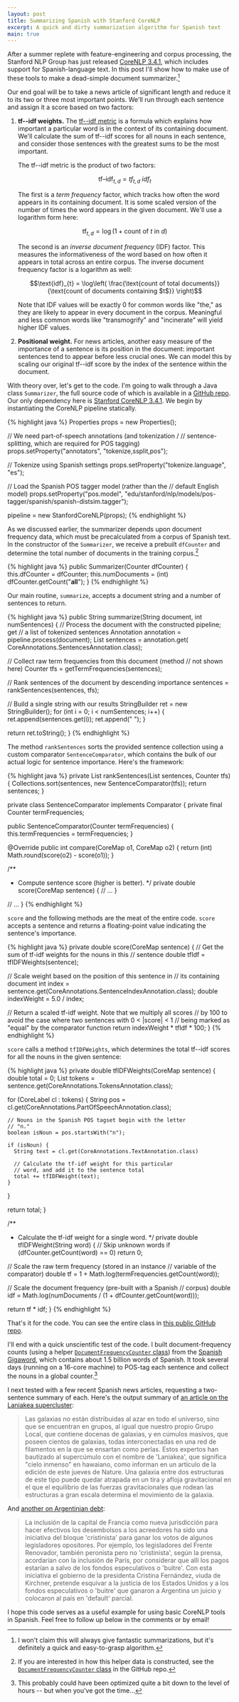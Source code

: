 ```yaml
---
layout: post
title: Summarizing Spanish with Stanford CoreNLP
excerpt: A quick and dirty summarization algorithm for Spanish text
main: true
---
```


After a summer replete with feature-engineering and corpus processing, the
Stanford NLP Group has just released [CoreNLP 3.4.1][1], which includes support
for Spanish-language text. In this post I'll show how to make use of these tools
to make a dead-simple document summarizer.[^1]

Our end goal will be to take a news article of significant length and reduce it
to its two or three most important points. We'll run through each sentence and
assign it a score based on two factors:

1. **tf--idf weights.** The [tf--idf metric][2] is a formula which explains how
   important a particular word is in the context of its containing document.
   We'll calculate the sum of tf--idf scores for all nouns in each sentence, and
   consider those sentences with the greatest sums to be the most important.

   The tf--idf metric is the product of two factors:

   $$\text{tf–idf}_{t, d} = tf_{t, d} \; idf_t$$

   The first is a *term frequency* factor, which tracks how often the word
   appears in its containing document. It is some scaled version of the number
   of times the word appears in the given document. We'll use a logarithm form
   here:

   $$\text{tf}_{t, d} = \log(1 + \text{count of $t$ in $d$})$$

   The second is an *inverse document frequency* (IDF) factor. This measures the
   informativeness of the word based on how often it appears in total across an
   entire corpus. The inverse document frequency factor is a logarithm as well:

   $$\text{idf}_{t} = \log\left( \frac{\text{count of total documents}}{\text{count of documents containing $t$}} \right)$$

   Note that IDF values will be exactly 0 for common words like "the," as they
   are likely to appear in every document in the corpus. Meaningful and less
   common words like "transmogrify" and "incinerate" will yield higher IDF
   values.

2. **Positional weight.** For news articles, another easy measure of the
   importance of a sentence is its position in the document: important sentences
   tend to appear before less crucial ones. We can model this by scaling our
   original tf--idf score by the index of the sentence within the document.

With theory over, let's get to the code. I'm going to walk through a Java class
`Summarizer`, the full source code of which is available in a [GitHub repo][3].
Our only dependency here is [Stanford CoreNLP 3.4.1][1]. We begin by
instantiating the CoreNLP pipeline statically.

{% highlight java %}
Properties props = new Properties();

// We need part-of-speech annotations (and tokenization /
// sentence-splitting, which are required for POS tagging)
props.setProperty("annotators", "tokenize,ssplit,pos");

// Tokenize using Spanish settings
props.setProperty("tokenize.language", "es");

// Load the Spanish POS tagger model (rather than the
// default English model)
props.setProperty("pos.model",
    "edu/stanford/nlp/models/pos-tagger/spanish/spanish-distsim.tagger");

pipeline = new StanfordCoreNLP(props);
{% endhighlight %}

As we discussed earlier, the summarizer depends upon document frequency data,
which must be precalculated from a corpus of Spanish text. In the constructor of
the `Summarizer`, we receive a prebuilt `dfCounter` and determine the total
number of documents in the training corpus.[^2]

{% highlight java %}
public Summarizer(Counter<String> dfCounter) {
  this.dfCounter = dfCounter;
  this.numDocuments = (int) dfCounter.getCount("__all__");
}
{% endhighlight %}

Our main routine, `summarize`, accepts a document string and a number of
sentences to return.

{% highlight java %}
public String summarize(String document, int numSentences) {
  // Process the document with the constructed pipeline; get
  // a list of tokenized sentences
  Annotation annotation = pipeline.process(document);
  List<CoreMap> sentences = annotation.get(
    CoreAnnotations.SentencesAnnotation.class);

  // Collect raw term frequencies from this document (method
  // not shown here)
  Counter<String> tfs = getTermFrequencies(sentences);

  // Rank sentences of the document by descending importance
  sentences = rankSentences(sentences, tfs);

  // Build a single string with our results
  StringBuilder ret = new StringBuilder();
  for (int i = 0; i < numSentences; i++) {
    ret.append(sentences.get(i));
    ret.append(" ");
  }

  return ret.toString();
}
{% endhighlight %}

The method `rankSentences` sorts the provided sentence collection using a custom
comparator `SentenceComparator`, which contains the bulk of our actual logic for
sentence importance. Here's the framework:

{% highlight java %}
private List<CoreMap> rankSentences(List<CoreMap> sentences,
                                    Counter<String> tfs) {
  Collections.sort(sentences, new SentenceComparator(tfs));
  return sentences;
}

private class SentenceComparator implements Comparator<CoreMap> {
  private final Counter<String> termFrequencies;

  public SentenceComparator(Counter<String> termFrequencies) {
    this.termFrequencies = termFrequencies;
  }

  @Override
  public int compare(CoreMap o1, CoreMap o2) {
    return (int) Math.round(score(o2) - score(o1));
  }

  /**
   * Compute sentence score (higher is better).
   */
  private double score(CoreMap sentence) {
    // ...
  }

  // ...
}
{% endhighlight %}

`score` and the following methods are the meat of the entire code. `score`
accepts a sentence and returns a floating-point value indicating the sentence's
importance.

{% highlight java %}
private double score(CoreMap sentence) {
  // Get the sum of tf-idf weights for the nouns in this
  // sentence
  double tfIdf = tfIDFWeights(sentence);

  // Scale weight based on the position of this sentence in
  // its containing document
  int index = sentence.get(CoreAnnotations.SentenceIndexAnnotation.class);
  double indexWeight = 5.0 / index;

  // Return a scaled tf-idf weight. Note that we multiply all scores
  // by 100 to avoid the case where two sentences with 0 < |score| < 1
  // being marked as "equal" by the comparator function
  return indexWeight * tfIdf * 100;
}
{% endhighlight %}

`score` calls a method `tfIDFWeights`, which determines the total tf--idf scores
for all the nouns in the given sentence:

{% highlight java %}
private double tfIDFWeights(CoreMap sentence) {
  double total = 0;
  List<CoreLabel> tokens = sentence.get(CoreAnnotations.TokensAnnotation.class);

  for (CoreLabel cl : tokens) {
    String pos = cl.get(CoreAnnotations.PartOfSpeechAnnotation.class);

    // Nouns in the Spanish POS tagset begin with the letter
    // "n."
    boolean isNoun = pos.startsWith("n");

    if (isNoun) {
      String text = cl.get(CoreAnnotations.TextAnnotation.class)

      // Calculate the tf-idf weight for this particular
      // word, and add it to the sentence total
      total += tfIDFWeight(text);
    }
  }

  return total;
}

/**
 * Calculate the tf-idf weight for a single word.
 */
private double tfIDFWeight(String word) {
  // Skip unknown words
  if (dfCounter.getCount(word) == 0)
    return 0;

  // Scale the raw term frequency (stored in an instance
  // variable of the comparator)
  double tf = 1 + Math.log(termFrequencies.getCount(word));

  // Scale the document frequency (pre-built with a Spanish
  // corpus)
  double idf = Math.log(numDocuments /
      (1 + dfCounter.getCount(word)));

  return tf * idf;
}
{% endhighlight %}

That's it for the code. You can see the entire class in
[this public GitHub repo][5].

I'll end with a quick unscientific test of the code. I built document-frequency
counts (using a helper [`DocumentFrequencyCounter` class][4]) from the
[Spanish Gigaword][6], which contains about 1.5 billion words of Spanish. It
took several days (running on a 16-core machine) to POS-tag each sentence and
collect the nouns in a global counter.[^3]

I next tested with a few recent Spanish news articles, requesting a two-sentence
summary of each. Here's the output summary of
[an article on the Laniakea supercluster][7]:

> Las galaxias no están distribuidas al azar en todo el universo, sino que se
> encuentran en grupos, al igual que nuestro propio Grupo Local, que contiene
> docenas de galaxias, y en cúmulos masivos, que poseen cientos de galaxias,
> todas interconectadas en una red de filamentos en la que se ensartan como
> perlas. Estos expertos han bautizado al supercúmulo con el nombre de
> 'Laniakea', que significa "cielo inmenso" en hawaiano, como informan en un
> artículo de la edición de este jueves de Nature. Una galaxia entre dos
> estructuras de este tipo puede quedar atrapada en un tira y afloja
> gravitacional en el que el equilibrio de las fuerzas gravitacionales que
> rodean las estructuras a gran escala determina el movimiento de la galaxia.

And [another on Argentinian debt][8]:

> La inclusión de la capital de Francia como nueva jurisdicción para hacer
> efectivos los desembolsos a los acreedores ha sido una iniciativa del bloque
> 'cristinista' para ganar los votos de algunos legisladores opositores. Por
> ejemplo, los legisladores del Frente Renovador, también peronista pero no
> 'cristinista', según la prensa, acordarían con la inclusión de París, por
> considerar que allí los pagos estarían a salvo de los fondos especulativos o
> 'buitre'. Con esta iniciativa el gobierno de la presidenta Cristina Fernández,
> viuda de Kirchner, pretende esquivar a la justicia de los Estados Unidos y a
> los fondos especulativos o 'buitre' que ganaron a Argentina un juicio y
> colocaron al país en 'default' parcial.

I hope this code serves as a useful example for using basic CoreNLP tools in
Spanish. Feel free to follow up below in the comments or by email!

<script type="text/javascript" src="http://cdn.mathjax.org/mathjax/latest/MathJax.js?config=TeX-AMS-MML_HTMLorMML"></script>

[^1]: I won't claim this will always give fantastic summarizations, but it's definitely a quick and easy-to-grasp algorithm.
[^2]: If you are interested in how this helper data is constructed, see the [`DocumentFrequencyCounter` class][4] in the GitHub repo.
[^3]: This probably could have been optimized quite a bit down to the level of hours -- but when you've got the time...

[1]: http://nlp.stanford.edu/software/corenlp.shtml
[2]: http://en.wikipedia.org/wiki/Tf%E2%80%93idf
[3]: https://github.com/hans/corenlp-summarizer
[4]: https://github.com/hans/corenlp-summarizer/blob/master/src/me/foldl/corenlp_summarizer/IDFCounter.java
[5]: https://github.com/hans/corenlp-summarizer/blob/master/src/me/foldl/corenlp_summarizer/Summarizer.java
[6]: https://catalog.ldc.upenn.edu/LDC2011T12
[7]: http://www.rtve.es/noticias/20140903/equipo-cientificos-definen-supercumulo-galaxias-esta-via-lactea/1005222.shtml
[8]: http://www.elmundo.es/economia/2014/09/03/54074ed5268e3ec7168b4595.html

